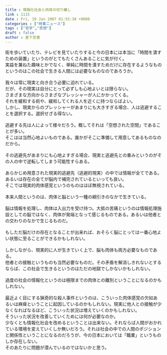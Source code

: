 ```yaml
---
title : 情報化社会と肉体の切り離し
link : 1115
date : Fri, 19 Jan 2007 01:55:38 +0000
categories : ["時事ニュース"]
tags : ["哲学","思想"]
draft : false
author : 倉下忠憲
---
```


街を歩いていたり、テレビを見ていたりすると今の日本には本当に「時間を潰すための装置」というのがとてもたくさんあることに気が付く。<BR>実益を兼ねた趣味とかでなく、単純に時間を潰すためだけに存在するようなものというのはこの社会で生きる人間には必要なものなのであろうか。<BR><BR>我々は常に現実と向き合う必要に迫れている。<BR>だが、その現実は自分にとって必ずしも心地よいとは限らない。<BR>さまざまな方向からさまざなプレッシャーが人にかかってくる。<BR>それを緩和する術や、緩和してくれる人を近くに持つならばよい。<BR>しかし、現実からのプレッシャーがあまりにも大きすぎる場合、人は逃避することを選択する。選択せざる得ない。<BR><BR>逃避する先は人によって様々だろう。概してそれは「空想された空間」であることが多い。<BR>そこはは当然心地よいものである。誰かがそこに準備して用意してあるものなのだから。<BR><BR>その逃避先があまりにも心地よすぎる場合、現実と逃避先との重みというのがその人の中で逆転してしまう可能性すらある。<BR><BR>あらかじめ用意された現実的逃避先（逃避的現実）の中では情報が全てである。あるいは存在の全てが脳内で補完されているといっても良い。<BR>そこでは現実的肉体感覚というのものはほぼ無視されている。<BR><BR>本来人間というのは、肉体と脳という一種の綱引きのなかで生きている。<BR><BR>脳は情報を処理し、肉体は入出力を受け持つ。大抵の苦痛というのは情報処理施設としての脳ではなく、肉体が発端となって感じるものである。あるいは他者との交わりのなかで生じるものだ。<BR><BR>もしただ脳だけの存在となることが出来れば、おそらく脳にとっては一番心地よい状態に至ることができるかもしれない。<BR><BR>しかしながら、現実的に人が生きていく上で、脳も肉体も両方必要なものである。<BR>他者との接触というものも当然必要なものだ。その矛盾を解消しきれないとするならば、この社会で生きるというのはただの地獄でしかないかもしれない。<BR><BR>過度の社会の情報化というのは極限までの肉体との離別ということになるのかもしれない。<BR><BR>最近よく目にする猟奇的な殺人事件というのは、こういった肉体感覚の欠如あるいは麻痺ということに起因しているのかもしれない。現実に他人との接触が少なくなればなるほど、こういった状況は増えていくのかもしれない。<BR>そういった状況を改善していくためには何が必要なのか。<BR>少なくとも情報化社会を改めるということは出来ない。それならば人間がおかれている環境を変えていくしか無いだろう。それは社会の中での人間のポジションと関係性ということになるのだろうが、今の日本においては「職業」というものしか存在しない。<BR>そのあたりに問題が潜んでいるのではないかと思う。<BR><br><br>
